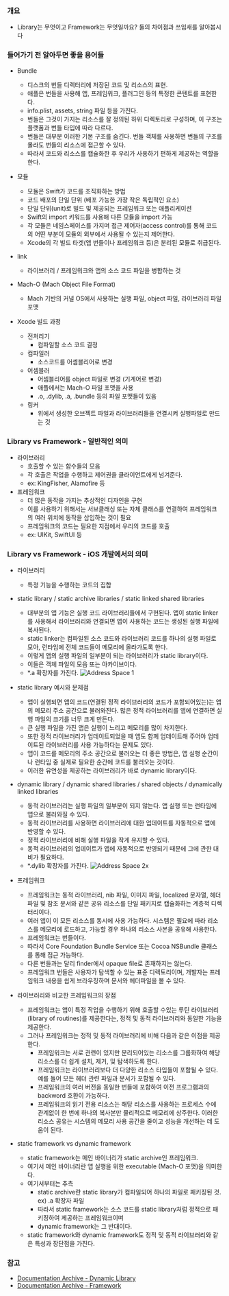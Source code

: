 ### 개요
- Library는 무엇이고 Framework는 무엇일까요? 둘의 차이점과 쓰임새를 알아봅시다

### 들어가기 전 알아두면 좋을 용어들
- Bundle 
    - 디스크의 번들 디렉터리에 저장된 코드 및 리소스의 표현.
    - 애플은 번들을 사용해 앱, 프레임워크, 플러그인 등의 특정한 콘텐트를 표현한다.
    - info.plist, assets, string 파일 등을 가진다. 
    - 번들은 그것이 가지는 리소스를 잘 정의된 하위 디렉토리로 구성하며, 이 구조는 플랫폼과 번들 타입에 따라 다르다.
    - 번들은 대부분 이러한 기본 구조를 숨긴다. 번들 객체를 사용하면 번들의 구조를 몰라도 번들의 리소스에 접근할 수 있다. 
    - 따라서 코드와 리소스를 캡슐화한 후 우리가 사용하기 편하게 제공하는 역할을 한다. 

- 모듈
    - 모듈은 Swift가 코드를 조직화하는 방법
    - 코드 배포의 단일 단위 (배포 가능한 가장 작은 독립적인 요소)
    - 단일 단위(unit)로 빌드 및 제공되는 프레임워크 또는 애플리케이션
    - Swift의 import 키워드를 사용해 다른 모듈을 import 가능
    - 각 모듈은 네임스페이스를 가지며 접근 제어자(access control)를 통해 코드의 어떤 부분이 모듈의 외부에서 사용될 수 있는지 제어한다. 
    - Xcode의 각 빌드 타겟(앱 번들이나 프레임워크 등)은 분리된 모듈로 취급된다. 

- link
    - 라이브러리 / 프레임워크와 앱의 소스 코드 파일을 병합하는 것

- Mach-O (Mach Object File Format)
    - Mach 기반의 커널 OS에서 사용하는 실행 파일, object 파일, 라이브러리 파일 포맷

- Xcode 빌드 과정
    - 전처리기
        - 컴파일할 소스 코드 결정
    - 컴파일러
        - 소스코드를 어셈블리어로 변경
    - 어셈블러
        - 어셈블리어를 object 파일로 변경 (기계어로 변경)
        - 애플에서는 Mach-O 파일 포맷을 사용
        - .o, .dylib, .a, .bundle 등의 파일 포맷들이 있음
    - 링커
        - 위에서 생성한 오브젝트 파일과 라이브러리들을 연결시켜 실행파일로 만드는 것

### Library vs Framework - 일반적인 의미
- 라이브러리
    - 호출할 수 있는 함수들의 모음
    - 각 호출은 작업을 수행하고 제어권을 클라이언트에게 넘겨준다.
    - ex: KingFisher, Alamofire 등
- 프레임워크
    - 더 많은 동작을 가지는 추상적인 디자인을 구현
    - 이를 사용하기 위해서는 서브클래싱 또는 자체 클래스를 연결하여 프레임워크의 여러 위치에 동작을 삽입하는 것이 필요
    - 프레임워크의 코드는 필요한 지점에서 우리의 코드를 호출
    - ex: UIKit, SwiftUI 등

### Library vs Framework - iOS 개발에서의 의미
- 라이브러리
    - 특정 기능을 수행하는 코드의 집합

- static library / static archive libraries / static linked shared libraries
    - 대부분의 앱 기능은 실행 코드 라이브러리들에서 구현된다. 앱이 static linker를 사용해서 라이브러리와 연결되면 앱이 사용하는 코드는 생성된 실행 파일에 복사된다.
    - static linker는 컴파일된 소스 코드와 라이브러리 코드를 하나의 실행 파일로 모아, 런타임에 전체 코드들이 메모리에 올라가도록 한다. 
    - 이렇게 앱의 실행 파일의 일부분이 되는 라이브러리가 static library이다.
    - 이들은 객체 파일의 모음 또는 아카이브이다. 
    - *.a 확장자를 가진다. 
![Address Space 1](https://github.com/All-About-iOS/Weekly-I-Learned/assets/22342277/de810f2a-7e2c-44cf-93ee-cf8a94bf88cb)


- static library 예시와 문제점
    - 앱이 실행되면 앱의 코드(연결된 정적 라이브러리의 코드가 포함되어있는)는 앱의 메모리 주소 공간으로 불러와진다. 많은 정적 라이브러리를 앱에 연결하면 실행 파일의 크기를 너무 크게 만든다. 
    - 큰 실행 파일을 가진 앱은 실행이 느리고 메모리를 많이 차지한다. 
    - 또한 정적 라이브러리가 업데이트되었을 때 앱도 함께 업데이트해 주어야 업데이트된 라이브러리를 사용 가능하다는 문제도 있다.
    - 앱이 코드를 메모리의 주소 공간으로 불러오는 더 좋은 방법은, 앱 실행 순간이나 런타임 중 실제로 필요한 순간에 코드를 불러오는 것이다.
    - 이러한 유연성을 제공하는 라이브러리가 바로 dynamic library이다. 

- dynamic library / dynamic shared libraries / shared objects / dynamically linked libraries
    - 동적 라이브러리는 실행 파일의 일부분이 되지 않는다. 앱 실행 또는 런타임에 앱으로 불러와질 수 있다.
    - 동적 라이브러리를 사용하면 라이브러리에 대한 업데이트를 자동적으로 앱에 반영할 수 있다.
    - 정적 라이브러리에 비해 실행 파일을 작게 유지할 수 있다.
    - 동적 라이브러리의 업데이트가 앱에 자동적으로 반영되기 때문에 그에 관한 대비가 필요하다. 
    - *.dylib 확장자를 가진다.
![Address Space 2x](https://github.com/All-About-iOS/Weekly-I-Learned/assets/22342277/8c12e914-8fdc-454e-a8da-ca9d8b18aeec)

- 프레임워크
    - 프레임워크는 동적 라이브러리, nib 파일, 이미지 파일, localized 문자열, 헤더 파일 및 참조 문서와 같은 공유 리소스를 단일 패키지로 캡슐화하는 계층적 디렉터리이다.
    - 여러 앱이 이 모든 리소스를 동시에 사용 가능하다. 시스템은 필요에 따라 리소스를 메모리에 로드하고, 가능할 경우 하나의 리소스 사본을 공유해 사용한다. 
    - 프레임워크는 번들이다.
    - 따라서 Core Foundation Bundle Service 또는 Cocoa NSBundle 클래스를 통해 접근 가능하다.
    - 다른 번들과는 달리 finder에서 opaque file로 존재하지는 않는다. 
    - 프레임워크 번들은 사용자가 탐색할 수 있는 표준 디렉토리이며, 개발자는 프레임워크 내용을 쉽게 브라우징하며 문서와 헤더파일을 볼 수 있다.

- 라이브러리와 비교한 프레임워크의 장점
    - 프레임워크는 앱이 특정 작업을 수행하기 위해 호출할 수있는 루틴 라이브러리(library of routines)를 제공한다는, 정적 및 동적 라이브러리와 동일한 기능을 제공한다. 
    - 그러나 프레임워크는 정적 및 동적 라이브러리에 비해 다음과 같은 이점을 제공한다.
        - 프레임워크는 서로 관련이 있지만 분리되어있는 리소스를 그룹화하여 해당 리소스를 더 쉽게 설치, 제거, 및 탐색하도록 한다.
        - 프레임워크는 라이브러리보다 더 다양한 리소스 타입들이 포함될 수 있다. 예를 들어 모든 헤더 관련 파일과 문서가 포함될 수 있다.
        - 프레임워크의 여러 버전을 동일한 번들에 포함하여 이전 프로그램과의 backword 호환이 가능하다. 
        - 프레임워크의 읽기 전용 리소스는 해당 리소스를 사용하는 프로세스 수에 관계없이 한 번에 하나의 복사본만 물리적으로 메모리에 상주한다. 이러한 리소스 공유는 시스템의 메모리 사용 공간을 줄이고 성능을 개선하는 데 도움이 된다. 


- static framework vs dynamic framework
    - static framework는 메인 바이너리가 static archive인 프레임워크.
    - 여기서 메인 바이너리란 앱 실행을 위한 executable (Mach-O 포맷)을 의미한다. 
    - 여기서부터는 추측
        - static archive란 static library가 컴파일되어 하나의 파일로 패키징된 것. ex) .a 확장자 파일
        - 따라서 static framework는 소스 코드를 static library처럼 정적으로 패키징하여 제공하는 프레임워크이며
        - dynamic framework는 그 반대이다.
    - static framework와 dynamic framework도 정적 및 동적 라이브러리와 같은 특성과 장단점을 가진다.

### 참고
- [Documentation Archive - Dynamic Library](https://developer.apple.com/library/archive/documentation/DeveloperTools/Conceptual/DynamicLibraries/100-Articles/OverviewOfDynamicLibraries.html)
- [Documentation Archive - Framework](https://developer.apple.com/library/archive/documentation/MacOSX/Conceptual/BPFrameworks/Concepts/WhatAreFrameworks.html#//apple_ref/doc/uid/20002303-BBCEIJFI)
